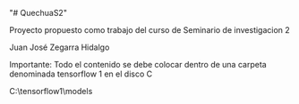 "# QuechuaS2" 

Proyecto propuesto como trabajo del curso de Seminario de investigacion 2

Juan José Zegarra Hidalgo

Importante:
Todo el contenido se debe colocar dentro de una carpeta denominada tensorflow 1 en el disco C

C:\tensorflow1\models
